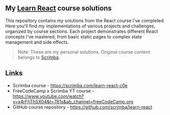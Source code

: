 ## My [Learn React](https://scrimba.com/learn-react-c0e) course solutions

This repository contains my solutions from the React course I've completed. Here you'll find my implementations of various projects and challenges, organized by course sections. Each project demonstrates different React concepts I've mastered, from basic static pages to complex state management and side effects.

> Note: These are my personal solutions. Original course content belongs to [Scrimba](https://scrimba.com/learn-react-c0e).

## Links

- Scrimba course - https://scrimba.com/learn-react-c0e
- FreeCodeCamp x Scrimba YT course - https://www.youtube.com/watch?v=x4rFhThSX04&t=781s&ab_channel=freeCodeCamp.org
- GitHub course repository - https://github.com/scrimba/learn-react
